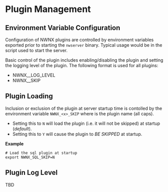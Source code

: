 # Plugin Management

## Environment Variable Configuration

Configuration of NWNX plugins are controlled by environment variables exported prior to starting the ``nwserver`` binary.  Typical usage would 
be in the script used to start the server.

Basic control of the plugin includes enabling/disabling the plugin and setting the logging level of the plugin.  The following format is used for
all plugins:

* NWNX_<x>_LOG_LEVEL
* NWNX_<x>_SKIP

## Plugin Loading

Inclusion or exclusion of the plugin at server startup time is contolled by the environment variable ``NWNX_<x>_SKIP`` where <x> is the plugin name (all caps).

* Setting this to ``N`` will load the plugin (i.e. it will not be skipped) at startup (_default_).
* Setting this to ``Y`` will cause the plugin to _BE SKIPPED_ at startup.

__Example__
```
# Load the sql plugin at startup
export NWNX_SQL_SKIP=N
```

## Plugin Log Level

TBD